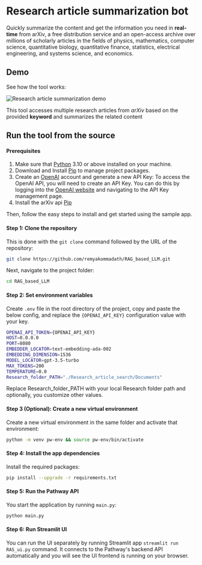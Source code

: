 # Research article summarization bot

Quickly summarize the content and get the information you need in **real-time** from arXiv, a free distribution service and an open-access archive over millions of scholarly articles in the fields of physics, mathematics, computer science, quantitative biology, quantitative finance, statistics, electrical engineering, and systems science, and economics.

## Demo

See how the tool works:

![Research article summarization demo](https://github.com/remyakommadath/RAG_based_LLM/assets/68229813/5b62eec8-b12d-4530-a66b-69872d5dfa16)


This tool accesses multiple research articles from *arXiv* based on the provided **keyword** and summarizes the related content

## Run the tool from the source

#### Prerequisites

1. Make sure that [Python](https://www.python.org/downloads/) 3.10 or above installed on your machine.
2. Download and Install [Pip](https://pip.pypa.io/en/stable/installation/) to manage project packages.
3. Create an [OpenAI](https://openai.com/) account and generate a new API Key: To access the OpenAI API, you will need to create   an API Key. You can do this by logging into the [OpenAI website](https://openai.com/product) and navigating to the API Key management page.
4. Install the arXiv api [Pip](https://pypi.org/project/arxiv/) 

Then, follow the easy steps to install and get started using the sample app.

#### Step 1: Clone the repository

This is done with the `git clone` command followed by the URL of the repository:

```bash
git clone https://github.com/remyakommadath/RAG_based_LLM.git
```

Next,  navigate to the project folder:

```bash
cd RAG_based_LLM
```

#### Step 2: Set environment variables

Create `.env` file in the root directory of the project, copy and paste the below config, and replace the `{OPENAI_API_KEY}` configuration value with your key.

```bash
OPENAI_API_TOKEN={OPENAI_API_KEY}
HOST=0.0.0.0
PORT=8080
EMBEDDER_LOCATOR=text-embedding-ada-002
EMBEDDING_DIMENSION=1536
MODEL_LOCATOR=gpt-3.5-turbo
MAX_TOKENS=200
TEMPERATURE=0.0
Research_folder_PATH="./Research_article_search/Documents"
```

Replace Research_folder_PATH with your local Research folder path and optionally, you customize other values.

#### Step 3 (Optional): Create a new virtual environment

Create a new virtual environment in the same folder and activate that environment:

```bash
python -m venv pw-env && source pw-env/bin/activate
```

#### Step 4: Install the app dependencies

Install the required packages:

```bash
pip install --upgrade -r requirements.txt
```

#### Step 5: Run the Pathway API

You start the application by running `main.py`:

```bash
python main.py
```

#### Step 6: Run Streamlit UI

You can run the UI separately by running Streamlit app
`streamlit run RAS_ui.py` command. It connects to the Pathway's backend API automatically and you will see the UI frontend is running on your browser.
